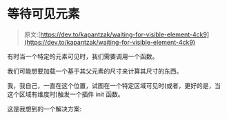 # 等待可见元素

> 原文:[https://dev.to/kapantzak/waiting-for-visible-element-4ck9](https://dev.to/kapantzak/waiting-for-visible-element-4ck9)

有时当一个特定的元素可见时，我们需要调用一个函数。

我们可能想要加载一个基于其父元素的尺寸来计算其尺寸的东西。

我，我自己，一直在这个位置，试图在一个特定区域可见时(或者，更好的是，当这个区域有维度时)触发一个插件 init 函数。

这是我想到的一个解决方案: